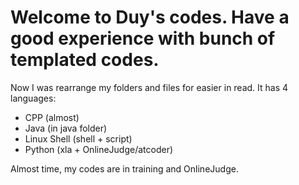 # Welcome to Duy's codes. Have a good experience with bunch of templated codes.
Now I was rearrange my folders and files for easier in read.
It has 4 languages:
+ CPP (almost)
+ Java (in java folder)
+ Linux Shell (shell + script)
+ Python (xla + OnlineJudge/atcoder)

Almost time, my codes are in training and OnlineJudge.
